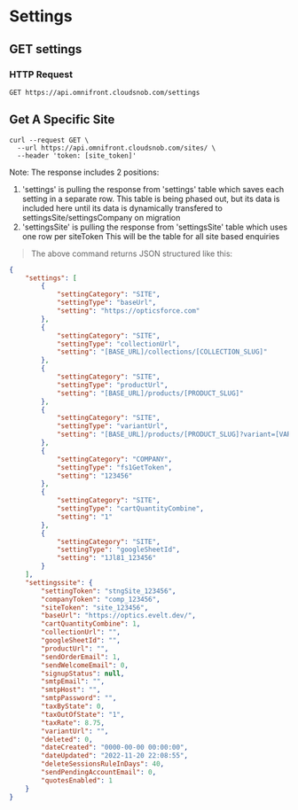 # Settings


## GET settings 

### HTTP Request

`GET https://api.omnifront.cloudsnob.com/settings`

## Get A Specific Site

```shell
curl --request GET \
  --url https://api.omnifront.cloudsnob.com/sites/ \
  --header 'token: [site_token]'
```
Note: The response includes 2 positions:
1. 'settings' is pulling the response from 'settings' table which 
saves each setting in a separate row. This table is being phased out, but its data is included here until
its data is dynamically transfered to settingsSite/settingsCompany on migration
2. 'settingsSite' is pulling the response from 'settingsSite' table which uses one row per siteToken
This will be the table for all site based enquiries
> The above command returns JSON structured like this:

```json
{
    "settings": [
        {
            "settingCategory": "SITE",
            "settingType": "baseUrl",
            "setting": "https://opticsforce.com"
        },
        {
            "settingCategory": "SITE",
            "settingType": "collectionUrl",
            "setting": "[BASE_URL]/collections/[COLLECTION_SLUG]"
        },
        {
            "settingCategory": "SITE",
            "settingType": "productUrl",
            "setting": "[BASE_URL]/products/[PRODUCT_SLUG]"
        },
        {
            "settingCategory": "SITE",
            "settingType": "variantUrl",
            "setting": "[BASE_URL]/products/[PRODUCT_SLUG]?variant=[VARIANT_TOKEN]"
        },
        {
            "settingCategory": "COMPANY",
            "settingType": "fs1GetToken",
            "setting": "123456"
        },
        {
            "settingCategory": "SITE",
            "settingType": "cartQuantityCombine",
            "setting": "1"
        },
        {
            "settingCategory": "SITE",
            "settingType": "googleSheetId",
            "setting": "1Jl81_123456"
        }
    ],
    "settingssite": {
        "settingToken": "stngSite_123456",
        "companyToken": "comp_123456",
        "siteToken": "site_123456",
        "baseUrl": "https://optics.evelt.dev/",
        "cartQuantityCombine": 1,
        "collectionUrl": "",
        "googleSheetId": "",
        "productUrl": "",
        "sendOrderEmail": 1,
        "sendWelcomeEmail": 0,
        "signupStatus": null,
        "smtpEmail": "",
        "smtpHost": "",
        "smtpPassword": "",
        "taxByState": 0,
        "taxOutOfState": "1",
        "taxRate": 8.75,
        "variantUrl": "",
        "deleted": 0,
        "dateCreated": "0000-00-00 00:00:00",
        "dateUpdated": "2022-11-20 22:08:55",
        "deleteSessionsRuleInDays": 40,
        "sendPendingAccountEmail": 0,
        "quotesEnabled": 1
    }
}
```
